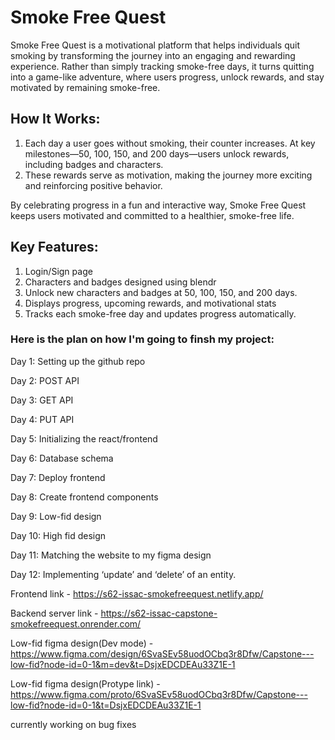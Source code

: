 # Smoke Free Quest

Smoke Free Quest is a motivational platform that helps individuals quit smoking by transforming the journey into an engaging and rewarding experience. Rather than simply tracking smoke-free days, it turns quitting into a game-like adventure, where users progress, unlock rewards, and stay motivated by remaining smoke-free.

## How It Works:

1. Each day a user goes without smoking, their counter increases.
At key milestones—50, 100, 150, and 200 days—users unlock rewards, including badges and characters.
2. These rewards serve as motivation, making the journey more exciting and reinforcing positive behavior.

By celebrating progress in a fun and interactive way, Smoke Free Quest keeps users motivated and committed to a healthier, smoke-free life.

## Key Features:

1. Login/Sign page
2. Characters and badges designed using blendr
3. Unlock new characters and badges at 50, 100, 150, and 200 days.
4. Displays progress, upcoming rewards, and motivational stats
5. Tracks each smoke-free day and updates progress automatically.

### Here is the plan on how I'm going to finsh my project:

Day 1: Setting up the github repo 

Day 2: POST API

Day 3: GET API

Day 4: PUT API 

Day 5: Initializing the react/frontend

Day 6: Database schema

Day 7: Deploy frontend

Day 8: Create frontend components

Day 9: Low-fid design

Day 10: High fid design 

Day 11: Matching the website to my figma design

Day 12: Implementing ‘update’ and ‘delete’ of an entity.


Frontend link - https://s62-issac-smokefreequest.netlify.app/

Backend server link - https://s62-issac-capstone-smokefreequest.onrender.com/

Low-fid figma design(Dev mode) - https://www.figma.com/design/6SvaSEv58uodOCbq3r8Dfw/Capstone---low-fid?node-id=0-1&m=dev&t=DsjxEDCDEAu33Z1E-1

Low-fid figma design(Protype link) - https://www.figma.com/proto/6SvaSEv58uodOCbq3r8Dfw/Capstone---low-fid?node-id=0-1&t=DsjxEDCDEAu33Z1E-1


currently working on bug fixes